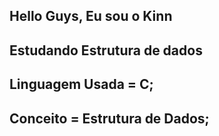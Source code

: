 ## Hello Guys, Eu sou o Kinn

## Estudando Estrutura de dados
## Linguagem Usada = C;
## Conceito = Estrutura de Dados;
